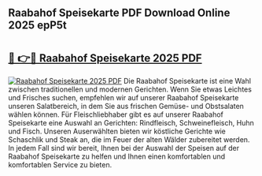 ## Raabahof Speisekarte PDF Download Online 2025 epP5t

# <h2><a href="http://gcau8kn.nevu.top/?p=Raabahof+Speisekarte">🔗 👉🔴 Raabahof Speisekarte 2025 PDF</a></h2>

[![Raabahof Speisekarte 2025 PDF](https://i.imgur.com/dBaPXMq.png)](http://gcau8kn.nevu.top/?p=Raabahof+Speisekarte)
Die Raabahof Speisekarte ist eine Wahl zwischen traditionellen und modernen Gerichten. Wenn Sie etwas Leichtes und Frisches suchen, empfehlen wir auf unserer Raabahof Speisekarte unseren Salatbereich, in dem Sie aus frischen Gemüse- und Obstsalaten wählen können. Für Fleischliebhaber gibt es auf unserer Raabahof Speisekarte eine Auswahl an Gerichten: Rindfleisch, Schweinefleisch, Huhn und Fisch. Unseren Auserwählten bieten wir köstliche Gerichte wie Schaschlik und Steak an, die im Feuer der alten Wälder zubereitet werden. In jedem Fall sind wir bereit, Ihnen bei der Auswahl der Speisen auf der Raabahof Speisekarte zu helfen und Ihnen einen komfortablen und komfortablen Service zu bieten.
